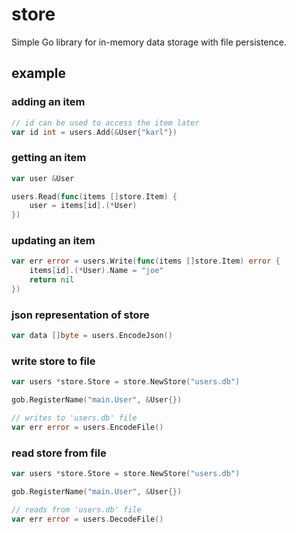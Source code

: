 # store
Simple Go library for in-memory data storage with file persistence.

## example

### adding an item

```go
// id can be used to access the item later 
var id int = users.Add(&User{"karl"})
```

### getting an item

```go
var user &User

users.Read(func(items []store.Item) {
    user = items[id].(*User)
})
```

### updating an item

```go
var err error = users.Write(func(items []store.Item) error {
    items[id].(*User).Name = "joe"
    return nil
})
```

### json representation of store

```go
var data []byte = users.EncodeJson()
```

### write store to file

```go
var users *store.Store = store.NewStore("users.db")

gob.RegisterName("main.User", &User{})

// writes to 'users.db' file
var err error = users.EncodeFile()
```

### read store from file

```go
var users *store.Store = store.NewStore("users.db")

gob.RegisterName("main.User", &User{})

// reads from 'users.db' file
var err error = users.DecodeFile()
```
